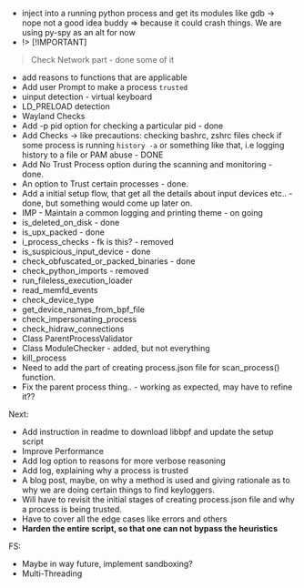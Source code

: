 - inject into a running python process and get its modules like gdb -> nope not a good idea buddy => because it could crash things. We are using py-spy as an alt for now
- !> [!IMPORTANT]
> Check Network part - done some of it
- add reasons to functions that are applicable
- Add user Prompt to make a process `trusted`
- uinput detection - virtual keyboard
- LD_PRELOAD detection
- Wayland Checks
- Add -p pid option for checking a particular pid - done
- Add Checks -> like precautions:
  checking bashrc, zshrc files
  check if some process is running `history -a` or something like that, i.e logging history to a file or PAM abuse - DONE
- Add No Trust Process option during the scanning and monitoring - done.
- An option to Trust certain processes - done.
- Add a initial setup flow, that get all the details about input devices etc.. - done, but something would come up later on.
- IMP - Maintain a common logging and printing theme - on going
- is_deleted_on_disk - done
- is_upx_packed - done
- i_process_checks - fk is this? - removed
- is_suspicious_input_device - done
- check_obfuscated_or_packed_binaries - done
- check_python_imports - removed
- run_fileless_execution_loader 
- read_memfd_events
- check_device_type
- get_device_names_from_bpf_file
- check_impersonating_process
- check_hidraw_connections
- Class ParentProcessValidator
- Class ModuleChecker - added, but not everything
- kill_process
- Need to add the part of creating process.json file for scan_process() function.
- Fix the parent process thing.. - working as expected, may have to refine it??

Next:
- Add instruction in readme to download libbpf and update the setup script
- Improve Performance
- Add log option to reasons for more verbose reasoning
- Add log, explaining why a process is trusted
- A blog post, maybe, on why a method is used and giving rationale as to why we are doing certain things to find keyloggers.
- Will have to revisit the initial stages of creating process.json file and why a process is being trusted.
- Have to cover all the edge cases like errors and others
- **Harden the entire script, so that one can not bypass the heuristics**

FS:
- Maybe in way future, implement sandboxing?
- Multi-Threading
